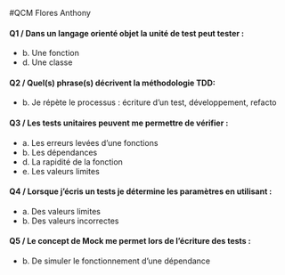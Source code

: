 #QCM Flores Anthony

#### Q1 / Dans un langage orienté objet la unité de test peut tester :
- b. Une fonction
- d. Une classe

#### Q2 / Quel(s) phrase(s) décrivent la méthodologie TDD:
- b. Je répète le processus : écriture d’un test, développement, refacto

#### Q3 /  Les tests unitaires peuvent me permettre de vérifier :
- a. Les erreurs levées d’une fonctions
- b. Les dépendances
- d. La rapidité de la fonction
- e. Les valeurs limites

#### Q4 / Lorsque j’écris un tests je détermine les paramètres en utilisant :
- a. Des valeurs limites
- b. Des valeurs incorrectes


#### Q5 / Le concept de Mock me permet lors de l’écriture des tests :
- b. De simuler le fonctionnement d’une dépendance
